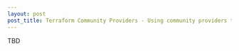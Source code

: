 ```yaml
---
layout: post
post_title: Terraform Community Providers - Using community providers to deploy helm charts
---
```


TBD